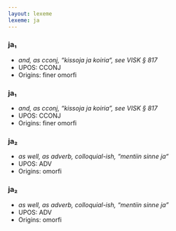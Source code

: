 ```yaml
---
layout: lexeme
lexeme: ja
---
```


###  ja₁

* _and, as cconj, “kissoja ja koiria“, see VISK § 817_
* UPOS:  CCONJ
* Origins: finer omorfi 


###  ja₁

* _and, as cconj, “kissoja ja koiria”, see VISK § 817_
* UPOS:  CCONJ
* Origins: finer omorfi 


###  ja₂

* _as well, as adverb, colloquial-ish, “mentiin sinne ja“_
* UPOS:  ADV
* Origins: omorfi 


###  ja₂

* _as well, as adverb, colloquial-ish, “mentiin sinne ja”_
* UPOS:  ADV
* Origins: omorfi 

